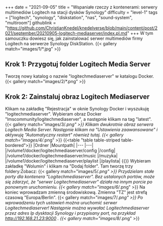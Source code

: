 +++
date = "2021-09-05"
title = "Wspaniałe rzeczy z kontenerami: serwery multimediów Logitech na stacji dysków Synology"
difficulty = "level-1"
tags = ["logitech", "synology", "diskstation", "nas", "sound-system", "multiroom"]
githublink = "https://github.com/ChristianKnedel/knedelverse/blob/main/content/post/2021/september/20210905-logitech-mediaserver/index.pl.md"
+++
W tym samouczku dowiesz się, jak zainstalować serwer multimediów firmy Logitech na serwerze Synology DiskStation.
{{< gallery match="images/1/*.jpg" >}}

## Krok 1: Przygotuj folder Logitech Media Server
Tworzę nowy katalog o nazwie "logitechmediaserver" w katalogu Docker.
{{< gallery match="images/2/*.png" >}}

## Krok 2: Zainstaluj obraz Logitech Mediaserver
Klikam na zakładkę "Rejestracja" w oknie Synology Docker i wyszukuję "logitechmediaserver". Wybieram obraz Docker "lmscommunity/logitechmediaserver", a następnie klikam na tag "latest".
{{< gallery match="images/3/*.png" >}}
Klikam dwukrotnie obraz serwera Logitech Media Server. Następnie klikam na "Ustawienia zaawansowane" i aktywuję "Automatyczny restart" również tutaj.
{{< gallery match="images/4/*.png" >}}
{{<table "table table-striped table-bordered">}}
|Ordner |Mountpath|
|--- |---|
|/volume1/docker/logitechmediaserver/config |/config|
|/volume1/docker/logitechmediaserver/music |/muzyka|
|/volume1/docker/logitechmediaserver/playlist |/playlista|
{{</table>}}
Wybieram zakładkę "Wolumin" i klikam na "Dodaj folder". Tam tworzę trzy foldery:Zobacz:
{{< gallery match="images/5/*.png" >}}
Przydzielam stałe porty dla kontenera "Logitechmediaserver". Bez ustalonych portów, może się zdarzyć, że "serwer Logitechmediaserver" działa na innym porcie po ponownym uruchomieniu.
{{< gallery match="images/6/*.png" >}}
Na koniec wprowadzam zmienną środowiskową. Zmienna "TZ" jest strefą czasową "Europa/Berlin".
{{< gallery match="images/7/*.png" >}}
Po wprowadzeniu tych ustawień można uruchomić serwer Logitechmediaserver! Następnie można wywołać Logitechmediaserver przez adres Ip dysktacji Synology i przypisany port, na przykład http://192.168.21.23:9000 .
{{< gallery match="images/8/*.png" >}}

